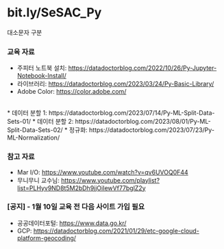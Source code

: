 # bit.ly/SeSAC_Py
대소문자 구분

### 교육 자료
* 주피터 노트북 설치: https://datadoctorblog.com/2022/10/26/Py-Jupyter-Notebook-Install/
* 라이브러리: https://datadoctorblog.com/2023/03/24/Py-Basic-Library/
* Adobe Color: https://color.adobe.com/
<br>
* 데이터 분할 1: https://datadoctorblog.com/2023/07/14/Py-ML-Split-Data-Sets-01/
* 데이터 분할 2: https://datadoctorblog.com/2023/08/01/Py-ML-Split-Data-Sets-02/
* 정규화: https://datadoctorblog.com/2023/07/23/Py-ML-Normalization/


### 참고 자료
* Mar I/O: https://www.youtube.com/watch?v=qv6UVOQ0F44
* 무니무니 교수님: https://www.youtube.com/playlist?list=PLHyv9ND8t5M2bDh9jjOiIewVf77bglZ2y


### \[공지\] - 1월 10일 교육 전 다음 사이트 가입 필요
* 공공데이터포털: https://www.data.go.kr/
* GCP: https://datadoctorblog.com/2021/01/29/etc-google-cloud-platform-geocoding/

